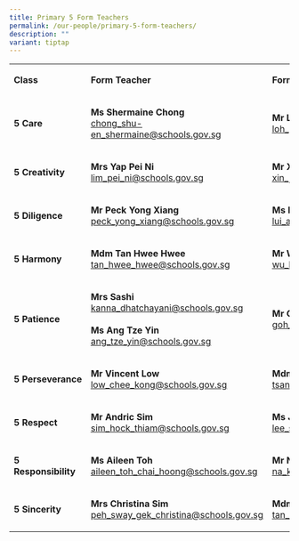 ```yaml
---
title: Primary 5 Form Teachers
permalink: /our-people/primary-5-form-teachers/
description: ""
variant: tiptap
---
```

<table style="minWidth: 75px">
<colgroup>
<col>
<col>
<col>
</colgroup>
<tbody>
<tr>
<td rowspan="1" colspan="1">
<p><strong>Class</strong>
</p>
</td>
<td rowspan="1" colspan="1">
<p><strong>Form Teacher</strong>
</p>
</td>
<td rowspan="1" colspan="1">
<p><strong>Form Teacher</strong>
</p>
</td>
</tr>
<tr>
<td rowspan="1" colspan="1">
<p><strong>5 Care</strong>
</p>
</td>
<td rowspan="1" colspan="1">
<p><strong>Ms Shermaine Chong<a href="mailto:chong_shu-en_shermaine@schools.gov.sg" rel="noopener noreferrer nofollow" target="_blank"><br></a></strong>
<a href="mailto:chong_shu-en_shermaine@schools.gov.sg" rel="noopener noreferrer nofollow" target="_blank"><u>chong_shu-en_shermaine@schools.gov.sg</u>
</a>
</p>
</td>
<td rowspan="1" colspan="1">
<p><strong>Mr Loh Ju Chuan<a href="mailto:loh_ju_chuan@schools.gov.sg" rel="noopener noreferrer nofollow" target="_blank"><br></a></strong>
<a href="mailto:loh_ju_chuan@schools.gov.sg" rel="noopener noreferrer nofollow" target="_blank"><u>loh_ju_chuan@schools.gov.sg</u>
</a>
</p>
</td>
</tr>
<tr>
<td rowspan="1" colspan="1">
<p><strong>5 Creativity</strong>
</p>
</td>
<td rowspan="1" colspan="1">
<p><strong>Mrs Yap Pei Ni<a href="mailto:lim_pei_ni@schools.gov.sg" rel="noopener noreferrer nofollow" target="_blank"><br></a></strong>
<a href="mailto:lim_pei_ni@schools.gov.sg" rel="noopener noreferrer nofollow" target="_blank"><u>lim_pei_ni@schools.gov.sg</u>
</a>
</p>
</td>
<td rowspan="1" colspan="1">
<p><strong>Mr Xin Jiabin<a href="mailto:xin_jiabin@schools.gov.sg" rel="noopener noreferrer nofollow" target="_blank"><br></a></strong>
<a href="mailto:xin_jiabin@schools.gov.sg" rel="noopener noreferrer nofollow" target="_blank"><u>xin_jiabin@schools.gov.sg</u>
</a>
</p>
</td>
</tr>
<tr>
<td rowspan="1" colspan="1">
<p><strong>5 Diligence</strong>
</p>
</td>
<td rowspan="1" colspan="1">
<p><strong>Mr Peck Yong Xiang<a href="mailto:peck_yong_xiang@schools.gov.sg" rel="noopener noreferrer nofollow" target="_blank"><br></a></strong>
<a href="mailto:peck_yong_xiang@schools.gov.sg" rel="noopener noreferrer nofollow" target="_blank"><u>peck_yong_xiang@schools.gov.sg</u>
</a>
</p>
</td>
<td rowspan="1" colspan="1">
<p><strong>Ms Lui Ai Lin Aileen<a href="mailto:lui_ai_lin_aileen@schools.gov.sg" rel="noopener noreferrer nofollow" target="_blank"><br></a></strong>
<a href="mailto:lui_ai_lin_aileen@schools.gov.sg" rel="noopener noreferrer nofollow" target="_blank"><u>lui_ai_lin_aileen@schools.gov.sg</u>
</a>
</p>
</td>
</tr>
<tr>
<td rowspan="1" colspan="1">
<p><strong>5 Harmony</strong>
</p>
</td>
<td rowspan="1" colspan="1">
<p><strong>Mdm Tan Hwee Hwee<a href="mailto:tan_hwee_hwee@schools.gov.sg" rel="noopener noreferrer nofollow" target="_blank"><br></a></strong>
<a href="mailto:tan_hwee_hwee@schools.gov.sg" rel="noopener noreferrer nofollow" target="_blank"><u>tan_hwee_hwee@schools.gov.sg</u>
</a>
</p>
</td>
<td rowspan="1" colspan="1">
<p><strong>Mr Wu Luping<a href="mailto:wu_luping@schools.gov.sg" rel="noopener noreferrer nofollow" target="_blank"><br></a></strong>
<a href="mailto:wu_luping@schools.gov.sg" rel="noopener noreferrer nofollow" target="_blank"><u>wu_luping@schools.gov.sg</u>
</a>
</p>
</td>
</tr>
<tr>
<td rowspan="1" colspan="1">
<p><strong>5 Patience</strong>
</p>
</td>
<td rowspan="1" colspan="1">
<p><strong>Mrs Sashi</strong>
<br><a href="mailto:kanna_dhatchayani@schools.gov.sg" rel="noopener noreferrer nofollow" target="_blank">kanna_dhatchayani@schools.gov.sg</a>
<br>
<br><strong>Ms Ang Tze Yin</strong>
<br><a href="mailto:ang_tze_yin@schools.gov.sg" rel="noopener noreferrer nofollow" target="_blank"><u>ang_tze_yin@schools.gov.sg</u></a>
</p>
</td>
<td rowspan="1" colspan="1">
<p><strong>Mr Goh Chee Wee<a href="mailto:goh_chee_wee@schools.gov.sg" rel="noopener noreferrer nofollow" target="_blank"><br></a></strong>
<a href="mailto:goh_chee_wee@schools.gov.sg" rel="noopener noreferrer nofollow" target="_blank"><u>goh_chee_wee@schools.gov.sg</u>
</a>
</p>
</td>
</tr>
<tr>
<td rowspan="1" colspan="1">
<p><strong>5&nbsp;Perseverance</strong>
</p>
</td>
<td rowspan="1" colspan="1">
<p><strong>Mr Vincent Low<a href="mailto:low_chee_kong@schools.gov.sg" rel="noopener noreferrer nofollow" target="_blank"><br></a></strong>
<a href="mailto:low_chee_kong@schools.gov.sg" rel="noopener noreferrer nofollow" target="_blank"><u>low_chee_kong@schools.gov.sg</u>
</a>
</p>
</td>
<td rowspan="1" colspan="1">
<p><strong>Mdm Tsang Kai Kai<a href="mailto:tsang_kai_kai@schools.gov.sg" rel="noopener noreferrer nofollow" target="_blank"><br></a></strong>
<a href="mailto:tsang_kai_kai@schools.gov.sg" rel="noopener noreferrer nofollow" target="_blank"><u>tsang_kai_kai@schools.gov.sg</u>
</a>
</p>
</td>
</tr>
<tr>
<td rowspan="1" colspan="1">
<p><strong>5 Respect</strong>
</p>
</td>
<td rowspan="1" colspan="1">
<p><strong>Mr Andric Sim<a href="mailto:sim_hock_thiam@schools.gov.sg" rel="noopener noreferrer nofollow" target="_blank"><br></a></strong>
<a href="mailto:sim_hock_thiam@schools.gov.sg" rel="noopener noreferrer nofollow" target="_blank"><u>sim_hock_thiam@schools.gov.sg</u>
</a>
</p>
</td>
<td rowspan="1" colspan="1">
<p><strong>Ms Jasmine Lee<a href="mailto:lee_shu_fen_jasmine@schools.gov.sg" rel="noopener noreferrer nofollow" target="_blank"><br></a></strong>
<a href="mailto:lee_shu_fen_jasmine@schools.gov.sg" rel="noopener noreferrer nofollow" target="_blank"><u>lee_shu_fen_jasmine@schools.gov.sg</u>
</a>
</p>
</td>
</tr>
<tr>
<td rowspan="1" colspan="1">
<p><strong>5 Responsibility</strong>
</p>
</td>
<td rowspan="1" colspan="1">
<p><strong>Ms Aileen Toh<a href="mailto:aileen_toh_chai_hoong@schools.gov.sg" rel="noopener noreferrer nofollow" target="_blank"><br></a></strong>
<a href="mailto:aileen_toh_chai_hoong@schools.gov.sg" rel="noopener noreferrer nofollow" target="_blank"><u>aileen_toh_chai_hoong@schools.gov.sg</u>
</a>
</p>
</td>
<td rowspan="1" colspan="1">
<p><strong>Mr Na Kok Yong<a href="mailto:na_kok_yong@schools.gov.sg" rel="noopener noreferrer nofollow" target="_blank"><br></a></strong>
<a href="mailto:na_kok_yong@schools.gov.sg" rel="noopener noreferrer nofollow" target="_blank"><u>na_kok_yong@schools.gov.sg</u>
</a>
</p>
</td>
</tr>
<tr>
<td rowspan="1" colspan="1">
<p><strong>5 Sincerity</strong>
</p>
</td>
<td rowspan="1" colspan="1">
<p><strong>Mrs Christina Sim<a href="mailto:peh_sway_gek_christina@schools.gov.sg" rel="noopener noreferrer nofollow" target="_blank"><br></a></strong>
<a href="mailto:peh_sway_gek_christina@schools.gov.sg" rel="noopener noreferrer nofollow" target="_blank"><u>peh_sway_gek_christina@schools.gov.sg</u>
</a>
</p>
</td>
<td rowspan="1" colspan="1">
<p><strong>Mdm Tan Ellene<a href="mailto:tan_ellene@schools.gov.sg" rel="noopener noreferrer nofollow" target="_blank"><br></a></strong>
<a href="mailto:tan_ellene@schools.gov.sg" rel="noopener noreferrer nofollow" target="_blank"><u>tan_ellene@schools.gov.sg</u>
</a>
</p>
</td>
</tr>
</tbody>
</table>
<p></p>